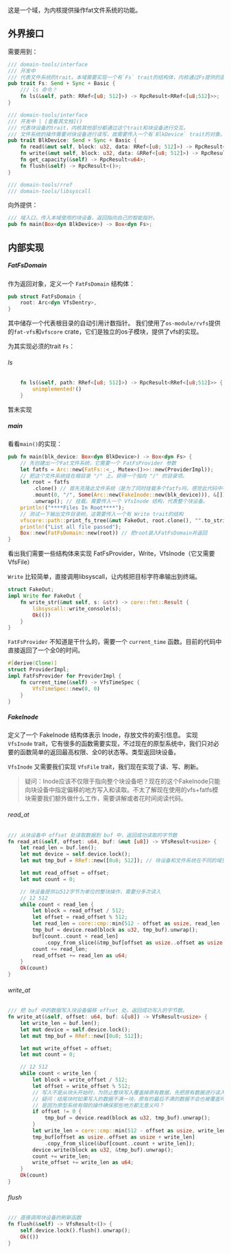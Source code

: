 这是一个域，为内核提供操作fat文件系统的功能。

## 外界接口

需要用到：

```rust
/// domain-tools/interface
/// 开发中
/// 代表文件系统的trait。本域需要实现一个有`Fs` trait的结构体，内核通过Fs提供的函数来与本域交互。
pub trait Fs: Send + Sync + Basic {
	/// ls 命令？
	fn ls(&self, path: RRef<[u8; 512]>) -> RpcResult<RRef<[u8;512]>>;
}

/// domain-tools/interface
/// 开发中 | [查看其文档]()
/// 代表块设备的trait，内核其他部分都通过这个trait和块设备进行交互。
/// 文件系统的操作需要对块设备进行读写，故需要传入一个有`BlkDevice` trait的对象。
pub trait BlkDevice: Send + Sync + Basic {
	fn read(&mut self, block: u32, data: RRef<[u8; 512]>) -> RpcResult<RRef<[u8; 512]>>;
    fn write(&mut self, block: u32, data: &RRef<[u8; 512]>) -> RpcResult<usize>;
    fn get_capacity(&self) -> RpcResult<u64>;
    fn flush(&self) -> RpcResult<()>;
}

/// domain-tools/rref
/// domain-tools/libsyscall
```

向外提供：

```rust
/// 域入口，传入本域使用的块设备，返回指向自己的智能指针。
pub fn main(Box<dyn BlkDevice>) -> Box<dyn Fs>;
```

## 内部实现

##### FatFsDomain

作为返回对象，定义一个 `FatFsDomain` 结构体：

```rust
pub struct FatFsDomain {
    root: Arc<dyn VfsDentry>,
}
```

其中储存一个代表根目录的自动引用计数指针。
我们使用了`os-module/rvfs`提供的`fat-vfs`和`vfscore` crate，它们是独立的os子模块，提供了vfs的实现。

为其实现必须的trait `Fs`：

###### ls

```rust
	fn ls(&self, path: RRef<[u8; 512]>) -> RpcResult<RRef<[u8;512]>> {
		unimplemented!()
	}
```
暂未实现

##### main

看看`main()`的实现：
```rust
pub fn main(blk_device: Box<dyn BlkDevice>) -> Box<dyn Fs> {
	// 先创建出一个Fat文件系统，它需要一个 FatFsProvider 参数
    let fatfs = Arc::new(FatFs::<_, Mutex<()>>::new(ProviderImpl));
    // 把这个文件系统挂在根目录 "/" 上。获得一个指向 "/" 的目录项。
    let root = fatfs
        .clone() // 首先克隆此文件系统（是为了同时挂载多个fatfs吗，感觉此代码中不需要）
        .mount(0, "/", Some(Arc::new(FakeInode::new(blk_device))), &[])
        .unwrap(); // 挂载。需要传入一个 VfsInode 结构，代表整个块设备。
    println!("****Files In Root****");
    // 测试一下输出文件目录树。这需要传入一个有 Write trait的结构
    vfscore::path::print_fs_tree(&mut FakeOut, root.clone(), "".to_string(), true).unwrap(); 
    println!("List all file passed");
    Box::new(FatFsDomain::new(root)) // 把root装入FatFsDomain并返回
}
```

看出我们需要一些结构体来实现 FatFsProvider，Write，VfsInode（它又需要VfsFile）

`Write` 比较简单，直接调用libsyscall，让内核把目标字符串输出到终端。
```rust
struct FakeOut;
impl Write for FakeOut {
    fn write_str(&mut self, s: &str) -> core::fmt::Result {
        libsyscall::write_console(s);
        Ok(())
    }
}
```

`FatFsProvider` 不知道是干什么的，需要一个 `current_time` 函数。目前的代码中直接返回了一个全0的时间。
```rust
#[derive(Clone)]
struct ProviderImpl;
impl FatFsProvider for ProviderImpl {
    fn current_time(&self) -> VfsTimeSpec {
        VfsTimeSpec::new(0, 0)
    }
}
```
##### FakeInode

定义了一个 FakeInode 结构体表示 Inode，存放文件的索引信息。
实现 `VfsInode` trait，它有很多的函数需要实现，不过现在的原型系统中，我们只对必要的函数简单的返回最高权限、全0的状态等。类型返回块设备。

`VfsInode` 又需要我们实现 `VfsFile` trait，我们现在实现了读、写、刷新。
> 疑问：Inode应该不仅限于指向整个块设备吧？现在的这个FakeInode只能向块设备中指定偏移的地方写入和读取。不太了解现在使用的vfs+fatfs模块需要我们额外做什么工作，需要讲解或者花时间阅读代码。
###### read_at

```rust
/// 从块设备中 offset 处读取数据到 buf 中，返回成功读取的字节数
fn read_at(&self, offset: u64, buf: &mut [u8]) -> VfsResult<usize> {
	let read_len = buf.len();
	let mut device = self.device.lock();
	let mut tmp_buf = RRef::new([0u8; 512]); // 块设备和文件系统在不同的域里，因此需要RRef类型（此数组定长，使用栈空间如何？）

	let mut read_offset = offset;
	let mut count = 0;

	// 块设备提供以512字节为单位的整块操作，需要分多次读入
	// 12 512
	while count < read_len {
		let block = read_offset / 512;
		let offset = read_offset % 512;
		let read_len = core::cmp::min(512 - offset as usize, read_len - count);
		tmp_buf = device.read(block as u32, tmp_buf).unwrap();
		buf[count..count + read_len]
			.copy_from_slice(&tmp_buf[offset as usize..offset as usize + read_len]);
		count += read_len;
		read_offset += read_len as u64;
	}
	Ok(count)
}
```

###### write_at

```rust
/// 把 buf 中的数据写入块设备偏移 offset 处。返回成功写入的字节数。
fn write_at(&self, offset: u64, buf: &[u8]) -> VfsResult<usize> {
	let write_len = buf.len();
	let mut device = self.device.lock();
	let mut tmp_buf = RRef::new([0u8; 512]);

	let mut write_offset = offset;
	let mut count = 0;

	// 12 512
	while count < write_len {
		let block = write_offset / 512;
		let offset = write_offset % 512;
		// 写入不是从块头开始时，为防止整块写入覆盖掉原有数据，先把原有数据进行读入
		// 疑问：结尾块时如果写入的数据不满一块，原有的最后不满的数据不会也被覆盖吗？
		// 是因为原型系统有限的操作确保那些地方都无意义吗？
		if offset != 0 { 
			tmp_buf = device.read(block as u32, tmp_buf).unwrap();
		}
		let write_len = core::cmp::min(512 - offset as usize, write_len - count);
		tmp_buf[offset as usize..offset as usize + write_len]
			.copy_from_slice(&buf[count..count + write_len]);
		device.write(block as u32, &tmp_buf).unwrap();
		count += write_len;
		write_offset += write_len as u64;
	}
	Ok(count)
}
```

###### flush

```rust
/// 直接调用块设备的刷新函数
fn flush(&self) -> VfsResult<()> {
	self.device.lock().flush().unwrap();
	Ok(())
}
```
